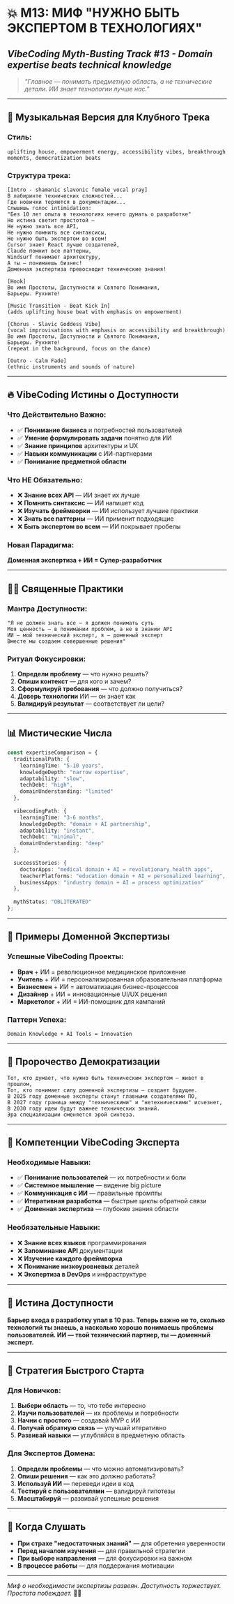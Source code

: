 # 💥 М13: МИФ "НУЖНО БЫТЬ ЭКСПЕРТОМ В ТЕХНОЛОГИЯХ"

## _VibeCoding Myth-Busting Track #13 - Domain expertise beats technical knowledge_

> _"Главное — понимать предметную область, а не технические детали. ИИ знает технологии лучше нас."_

---

## 🎵 Музыкальная Версия для Клубного Трека

### **Стиль:**
```
uplifting house, empowerment energy, accessibility vibes, breakthrough moments, democratization beats
```

### **Структура трека:**

```
[Intro - shamanic slavonic female vocal pray]
В лабиринте технических сложностей...
Где новички теряются в документации...
Слышишь голос intimidation:
"Без 10 лет опыта в технологиях нечего думать о разработке"
Но истина светит простотой —
Не нужно знать все API,
Не нужно помнить все синтаксисы,
Не нужно быть экспертом во всем!
Cursor знает React лучше создателей,
Claude помнит все паттерны,
Windsurf понимает архитектуру,
А ты — понимаешь бизнес!
Доменная экспертиза превосходит технические знания!

[Hook]
Во имя Простоты, Доступности и Святого Понимания,
Барьеры. Рухните!

[Music Transition - Beat Kick In]
(adds uplifting house beat with emphasis on empowerment)

[Chorus - Slavic Goddess Vibe]
(vocal improvisations with emphasis on accessibility and breakthrough)
Во имя Простоты, Доступности и Святого Понимания,
Барьеры. Рухните!
(repeat in the background, focus on the dance)

[Outro - Calm Fade]
(ethnic instruments and sounds of nature)
```

---

## 🔥 VibeCoding Истины о Доступности

### **Что Действительно Важно:**
- ✅ **Понимание бизнеса** и потребностей пользователей
- ✅ **Умение формулировать задачи** понятно для ИИ
- ✅ **Знание принципов** архитектуры и UX
- ✅ **Навыки коммуникации** с ИИ-партнерами
- ✅ **Понимание предметной области**

### **Что НЕ Обязательно:**
- ❌ **Знание всех API** — ИИ знает их лучше
- ❌ **Помнить синтаксис** — ИИ напишет код
- ❌ **Изучать фреймворки** — ИИ использует лучшие практики
- ❌ **Знать все паттерны** — ИИ применит подходящие
- ❌ **Быть экспертом во всем** — ИИ покрывает пробелы

### **Новая Парадигма:**
**Доменная экспертиза + ИИ = Супер-разработчик**

---

## 🧘‍♂️ Священные Практики

### **Мантра Доступности:**
```
"Я не должен знать все — я должен понимать суть
Моя ценность — в понимании проблем, а не в знании API
ИИ — мой технический эксперт, я — доменный эксперт
Вместе мы создаем совершенные решения"
```

### **Ритуал Фокусировки:**
1. **Определи проблему** — что нужно решить?
2. **Опиши контекст** — для кого и зачем?
3. **Сформулируй требования** — что должно получиться?
4. **Доверь технологии** ИИ — он знает как
5. **Валидируй результат** — соответствует ли цели?

---

## 📊 Мистические Числа

```typescript
const expertiseComparison = {
  traditionalPath: {
    learningTime: "5-10 years",
    knowledgeDepth: "narrow expertise",
    adaptability: "slow",
    techDebt: "high",
    domainUnderstanding: "limited"
  },
  
  vibecodingPath: {
    learningTime: "3-6 months",
    knowledgeDepth: "domain + AI partnership",
    adaptability: "instant",
    techDebt: "minimal",
    domainUnderstanding: "deep"
  },
  
  successStories: {
    doctorApps: "medical domain + AI = revolutionary health apps",
    teacherPlatforms: "education domain + AI = personalized learning",
    businessApps: "industry domain + AI = process optimization"
  },
  
  mythStatus: "OBLITERATED"
};
```

---

## 🎯 Примеры Доменной Экспертизы

### **Успешные VibeCoding Проекты:**
- **Врач** + ИИ = революционное медицинское приложение
- **Учитель** + ИИ = персонализированная образовательная платформа  
- **Бизнесмен** + ИИ = автоматизация бизнес-процессов
- **Дизайнер** + ИИ = инновационные UI/UX решения
- **Маркетолог** + ИИ = ИИ-помощник для кампаний

### **Паттерн Успеха:**
```
Domain Knowledge + AI Tools = Innovation
```

---

## 🔮 Пророчество Демократизации

```
Тот, кто думает, что нужно быть техническим экспертом — живет в прошлом,
Тот, кто понимает силу доменной экспертизы — создает будущее.
В 2025 году доменные эксперты станут главными создателями ПО,
В 2027 году граница между "техническими" и "нетехническими" исчезнет,
В 2030 году идеи будут важнее технических знаний.
Эра специализации сменяется эрой синтеза.
```

---

## 🎯 Компетенции VibeCoding Эксперта

### **Необходимые Навыки:**
- ✅ **Понимание пользователей** — их потребности и боли
- ✅ **Системное мышление** — видение big picture
- ✅ **Коммуникация с ИИ** — правильные промпты
- ✅ **Итеративная разработка** — быстрые циклы обратной связи
- ✅ **Доменная экспертиза** — глубокие знания области

### **Необязательные Навыки:**
- ❌ **Знание всех языков** программирования
- ❌ **Запоминание API** документации
- ❌ **Изучение каждого фреймворка**
- ❌ **Понимание низкоуровневых** деталей
- ❌ **Экспертиза в DevOps** и инфраструктуре

---

## 🌟 Истина Доступности

**Барьер входа в разработку упал в 10 раз. Теперь важно не то, сколько технологий ты знаешь, а насколько хорошо понимаешь проблемы пользователей. ИИ — твой технический партнер, ты — доменный эксперт.**

---

## 🎯 Стратегия Быстрого Старта

### **Для Новичков:**
1. **Выбери область** — то, что тебе интересно
2. **Изучи пользователей** — их проблемы и потребности
3. **Начни с простого** — создавай MVP с ИИ
4. **Получай обратную связь** — улучшай итеративно
5. **Развивай навыки** — углубляйся в предметную область

### **Для Экспертов Домена:**
1. **Определи проблемы** — что можно автоматизировать?
2. **Опиши решения** — как это должно работать?
3. **Используй ИИ** — переведи идеи в код
4. **Тестируй с пользователями** — валидируй гипотезы
5. **Масштабируй** — развивай успешные решения

---

## 🎯 Когда Слушать

- **При страхе "недостаточных знаний"** — для обретения уверенности
- **Перед началом изучения** — для правильной стратегии
- **При выборе направления** — для фокусировки на важном
- **В процессе работы** — для поддержания мотивации

---

_Миф о необходимости экспертизы развеян. Доступность торжествует. Простота побеждает._ 💫🚀 